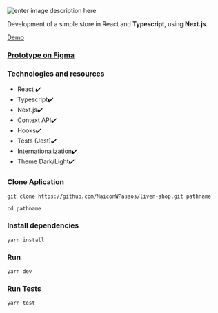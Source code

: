 ![enter image description here](https://liven-shop-ten.vercel.app/_next/image?url=/logo.png&w=256&q=75)

Development of a simple store in React and **Typescript**, using **Next.js**.

[Demo](https://liven-shop-ten.vercel.app/)

### [Prototype on Figma](https://www.figma.com/file/JY48ELbdIn5FpUX9nFDEY0/Untitled?node-id=0:1)

### Technologies and resources
- React ✔️
- Typescript✔️
- Next.js✔️
- Context API✔️
- Hooks✔️
- Tests (Jest)✔️
- Internationalization✔️
- Theme Dark/Light✔️



###  Clone Aplication

    git clone https://github.com/MaiconWPassos/liven-shop.git pathname
	
	cd pathname
### Install dependencies

    yarn install

### Run

    yarn dev


### Run Tests

    yarn test

